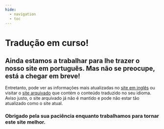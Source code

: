 ```yaml
---
hide:
  - navigation
  - toc
---
```


# Tradução em curso!
## Ainda estamos a trabalhar para lhe trazer o nosso site em português. Mas não se preocupe, está a chegar em breve!

Entretanto, pode ver as informações mais atualizadas no [site em inglês](https://gtfs.org) ou visitar o [site arquivado](https://archive.gtfs.org) que contém o conteúdo traduzido no seu idioma. Aviso justo, o site arquivado já não é mantido e pode não estar tão atualizado como o site atual.

### Obrigado pela sua paciência enquanto trabalhamos para tornar este site melhor.